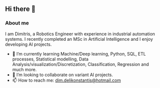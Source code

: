 ## Hi there 👋

<!--
**ddelikonstantis/ddelikonstantis** is a ✨ _special_ ✨ repository because its `README.md` (this file) appears on your GitHub profile.

Here are some ideas to get you started:

- 🔭 I’m currently working on ...
- 🌱 I’m currently learning ...
- 👯 I’m looking to collaborate on ...
- 🤔 I’m looking for help with ...
- 💬 Ask me about ...
- 📫 How to reach me: ...
- 😄 Pronouns: ...
- ⚡ Fun fact: ...
-->

### About me
I am Dimitris, a Robotics Engineer with experience in industrial automation systems. I recently completed an MSc in Artificial Intelligence and I enjoy developing AI projects.

* 🌱 I’m currently learning Machine/Deep learning, Python, SQL, ETL processes, Statistical modelling, Data Analysis/visualization/Discretization, Classification, Regression and much more.
* 👯 I’m looking to collaborate on variant AI projects.
* 📫 How to reach me: [dim.delikonstantis@hotmail.com](mailto:dim.delikonstantis@hotmail.com?subject=[GitHub])
